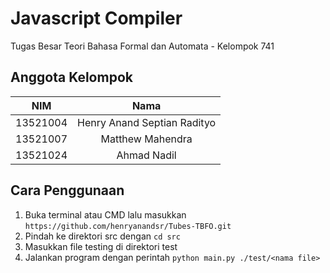 # Javascript Compiler
Tugas Besar Teori Bahasa Formal dan Automata - Kelompok 741

## Anggota Kelompok
| NIM | Nama |
| :---: | :---: |
| 13521004 | Henry Anand Septian Radityo |
| 13521007 | Matthew Mahendra |
| 13521024 | Ahmad Nadil |

## Cara Penggunaan
1. Buka terminal atau CMD lalu masukkan `https://github.com/henryanandsr/Tubes-TBFO.git`
2. Pindah ke direktori src dengan `cd src`
3. Masukkan file testing di direktori test
4. Jalankan program dengan perintah `python main.py ./test/<nama file>`
